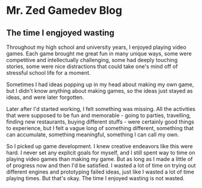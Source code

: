 # Mr. Zed Gamedev Blog

## The time I engjoyed wasting

Throughout my high school and university years, I enjoyed playing video games. Each game brought me great fun in many unique ways, some were competitive and intellectually challenging, some had deeply touching stories, some were nice distractions that could take one's mind off of stressful school life for a moment.

Sometimes I had ideas popping up in my head about making my own game, but I didn't know anything about making games, so the ideas just stayed as ideas, and were later forgotten.

Later after I'd started working, I felt something was missing. All the activities that were supposed to be fun and memorable -  going to parties, travelling, finding new restaurants, buying different stuffs - were certainly good things to experience, but I felt a vague long of something different, something that can accumulate, something meaningful, something I can call my own.

So I picked up game development. I knew creative endeavors like this were hard. I never set any explicit goals for myself, and I still spent way to time on playing video games than making my game. But as long as I made a little of of progress now and then I'd be satisfied. I wasted a lot of time on trying out different engines and prototyping failed ideas, just like I wasted a lot of time playing times. But that's okay. The time I enjoyed wasting is not wasted.
